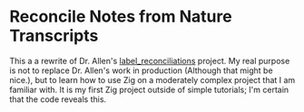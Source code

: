 # Reconcile Notes from Nature Transcripts

This a a rewrite of Dr. Allen's [label_reconciliations](https://github.com/juliema/label_reconciliations/tree/master) project. My real purpose is not to replace Dr. Allen's work in production (Although that might be nice.), but to learn how to use Zig on a moderately complex project that I am familiar with. It is my first Zig project outside of simple tutorials; I'm certain that the code reveals this.

